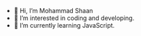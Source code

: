 - 👋 Hi, I’m Mohammad Shaan
- 👀 I’m interested in coding and developing.
- 🌱 I’m currently learning JavaScript.
<!--- - 💞️ I’m looking to collaborate on ...
- 📫 How to reach me ...
--->
<!---
Shaan9984/Shaan9984 is a ✨ special ✨ repository because its `README.md` (this file) appears on your GitHub profile.
You can click the Preview link to take a look at your changes.
--->
